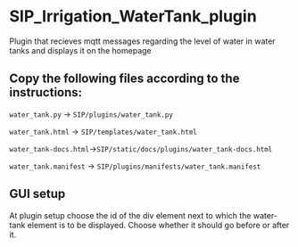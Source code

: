 # SIP_Irrigation_WaterTank_plugin
Plugin that recieves mqtt messages regarding the level of water in water tanks and displays it on the homepage

## Copy the following files according to the instructions:

`water_tank.py` -> `SIP/plugins/water_tank.py`

`water_tank.html` -> `SIP/templates/water_tank.html`

`water_tank-docs.html`->`SIP/static/docs/plugins/water_tank-docs.html`

`water_tank.manifest` -> `SIP/plugins/manifests/water_tank.manifest`

## GUI setup
At plugin setup choose the id of the div element next to which the water-tank element is to be displayed.
Choose whether it should go before or after it.
